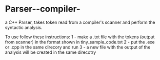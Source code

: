 # Parser--compiler-
a C++ Parser, takes token read from a compiler's scanner and perform the syntactic analysis.

To use follow these instructions:
1 - make a .txt file with the tokens (output from scanner) in the format shown in tiny_sample_code.txt
2 - put the .exe or .cpp in the same direcory and run
3 - a new file with the output of the analysis will be created in the same direcotry

